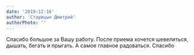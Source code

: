 ```yaml
---
date: '2019-12-16'
author: 'Старицын Дмитрий'
authorPhoto: ''
---
```

Спасибо большое за Вашу работу. После приема хочется шевелиться, дышать, бегать и прыгать. А самое главное радоваться. Спасибо